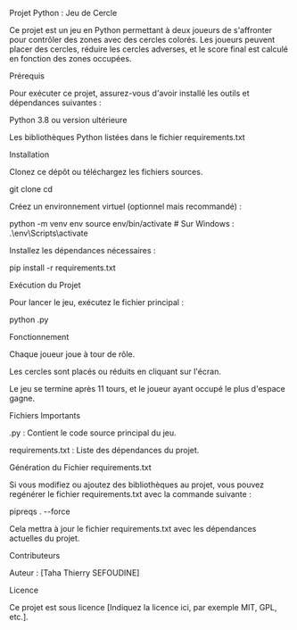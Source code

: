 Projet Python : Jeu de Cercle

Ce projet est un jeu en Python permettant à deux joueurs de s'affronter pour contrôler des zones avec des cercles colorés. Les joueurs peuvent placer des cercles, réduire les cercles adverses, et le score final est calculé en fonction des zones occupées.

Prérequis

Pour exécuter ce projet, assurez-vous d'avoir installé les outils et dépendances suivantes :

Python 3.8 ou version ultérieure

Les bibliothèques Python listées dans le fichier requirements.txt

Installation

Clonez ce dépôt ou téléchargez les fichiers sources.

git clone <url-du-depot>
cd <nom-du-repertoire>

Créez un environnement virtuel (optionnel mais recommandé) :

python -m venv env
source env/bin/activate # Sur Windows : .\env\Scripts\activate

Installez les dépendances nécessaires :

pip install -r requirements.txt

Exécution du Projet

Pour lancer le jeu, exécutez le fichier principal :

python <nom-du-fichier-principal>.py

Fonctionnement

Chaque joueur joue à tour de rôle.

Les cercles sont placés ou réduits en cliquant sur l'écran.

Le jeu se termine après 11 tours, et le joueur ayant occupé le plus d'espace gagne.

Fichiers Importants

<nom-du-fichier-principal>.py : Contient le code source principal du jeu.

requirements.txt : Liste des dépendances du projet.

Génération du Fichier requirements.txt

Si vous modifiez ou ajoutez des bibliothèques au projet, vous pouvez regénérer le fichier requirements.txt avec la commande suivante :

pipreqs . --force

Cela mettra à jour le fichier requirements.txt avec les dépendances actuelles du projet.

Contributeurs

Auteur : [Taha Thierry SEFOUDINE]

Licence

Ce projet est sous licence [Indiquez la licence ici, par exemple MIT, GPL, etc.].
